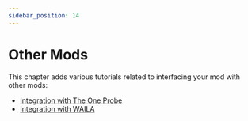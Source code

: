 ```yaml
---
sidebar_position: 14
---
```


# Other Mods

This chapter adds various tutorials related to interfacing your mod with other mods:

* [Integration with The One Probe](./top.md)
* [Integration with WAILA](./waila.md)
